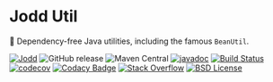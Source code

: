 # Jodd Util

🌟 Dependency-free Java utilities, including the famous `BeanUtil`. 

[![Jodd](https://img.shields.io/badge/>-Jodd-orange)](https://github.com/oblac/jodd)
![GitHub release](https://img.shields.io/github/release/oblac/jodd-util.svg)
![Maven Central](https://img.shields.io/maven-central/v/org.jodd/jodd-util)
[![javadoc](https://javadoc.io/badge2/org.jodd/jodd-util/javadoc.svg)](https://javadoc.io/doc/org.jodd/jodd-util)
[![Build Status](https://img.shields.io/travis/oblac/jodd.svg)](https://travis-ci.org/oblac/jodd-util)
[![codecov](https://codecov.io/gh/oblac/jodd-util/branch/master/graph/badge.svg)](https://codecov.io/gh/oblac/jodd-util)
[![Codacy Badge](https://app.codacy.com/project/badge/Grade/3bcf17e031744b61bdaa71034fe639cf)](https://www.codacy.com/gh/oblac/jodd-util?utm_source=github.com&amp;utm_medium=referral&amp;utm_content=oblac/jodd-util&amp;utm_campaign=Badge_Grade)
[![Stack Overflow](https://img.shields.io/badge/stack%20overflow-jodd-4183C4.svg)](https://stackoverflow.com/questions/tagged/jodd)
[![BSD License](https://img.shields.io/badge/license-BSD--2--Clause-blue.svg)](https://github.com/oblac/jodd-util/blob/master/LICENSE)

